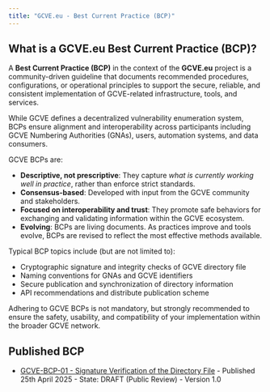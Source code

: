 ```yaml
---
title: "GCVE.eu - Best Current Practice (BCP)"
---
```


## What is a GCVE.eu Best Current Practice (BCP)?

A **Best Current Practice (BCP)** in the context of the **GCVE.eu** project is a community-driven guideline that documents recommended procedures, configurations, or operational principles to support the secure, reliable, and consistent implementation of GCVE-related infrastructure, tools, and services.

While GCVE defines a decentralized vulnerability enumeration system, BCPs ensure alignment and interoperability across participants including GCVE Numbering Authorities (GNAs), users, automation systems, and data consumers.

GCVE BCPs are:

- **Descriptive, not prescriptive**: They capture *what is currently working well in practice*, rather than enforce strict standards.
- **Consensus-based**: Developed with input from the GCVE community and stakeholders.
- **Focused on interoperability and trust**: They promote safe behaviors for exchanging and validating information within the GCVE ecosystem.
- **Evolving**: BCPs are living documents. As practices improve and tools evolve, BCPs are revised to reflect the most effective methods available.

Typical BCP topics include (but are not limited to):

- Cryptographic signature and integrity checks of GCVE directory file
- Naming conventions for GNAs and GCVE identifiers
- Secure publication and synchronization of directory information
- API recommendations and distribute publication scheme

Adhering to GCVE BCPs is not mandatory, but strongly recommended to ensure the safety, usability, and compatibility of your implementation within the broader GCVE network.

## Published BCP

- [GCVE-BCP-01 - Signature Verification of the Directory File](./gcve-bcp-01/) - Published 25th April 2025 - State: DRAFT (Public Review) - Version 1.0
